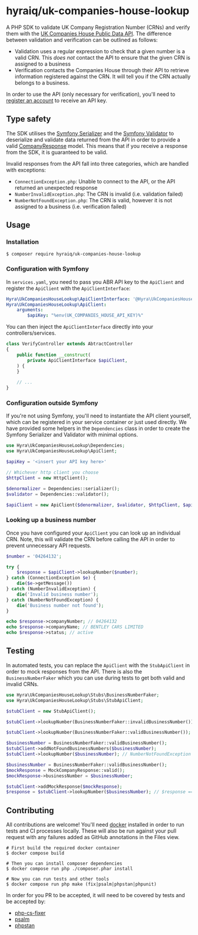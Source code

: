 hyraiq/uk-companies-house-lookup
================

A PHP SDK to validate UK Company Registration Number (CRNs) and verify them with the
[UK Companies House Public Data API](https://developer-specs.company-information.service.gov.uk/companies-house-public-data-api/reference).
The difference between validation and verification can be outlined as follows:

- Validation uses a regular expression to check that a given number is a valid CRN. This _does not_ contact the API to
  ensure that the given CRN is assigned to a business
- Verification contacts the Companies House through their API to retrieve information registered against the CRN. It
  will tell you if the CRN actually belongs to a business.

In order to use the API (only necessary for verification), you'll need to
[register an account](https://identity.company-information.service.gov.uk/user/register) to receive an API key.


## Type safety

The SDK utilises the [Symfony Serializer](https://symfony.com/doc/current/components/serializer.html) and the
[Symfony Validator](https://symfony.com/doc/current/components/validator.html) to deserialize and validate data returned
from the API in order to provide a valid [CompanyResponse](./src/Model/CompanyResponse.php) model. This means that if
you receive a response from the SDK, it is guaranteed to be valid.

Invalid responses from the API fall into three categories, which are handled with exceptions:

- `ConnectionException.php`: Unable to connect to the API, or the API returned an unexpected response
- `NumberInvalidException.php`: The CRN is invalid (i.e. validation failed)
- `NumberNotFoundException.php`: The CRN is valid, however it is not assigned to a business (i.e. verification failed)


## Usage

### Installation

```shell
$ composer require hyraiq/uk-companies-house-lookup
```

### Configuration with Symfony

In `services.yaml`, you need to pass you ABR API key to the `ApiClient` and register the `ApiClient` with the
`ApiClientInterface`:

```yaml
Hyra\UkCompaniesHouseLookup\ApiClientInterface: '@Hyra\UkCompaniesHouseLookup\ApiClient'
Hyra\UkCompaniesHouseLookup\ApiClient:
    arguments:
        $apiKey: "%env(UK_COMPANIES_HOUSE_API_KEY)%"
```

You can then inject the `ApiClientInterface` directly into your controllers/services.

```php
class VerifyController extends AbtractController
{
    public function __construct(
        private ApiClientInterface $apiClient,
    ) {
    }
    
    // ...  
}
```

### Configuration outside Symfony

If you're not using Symfony, you'll need to instantiate the API client yourself, which can be registered in your service
container or just used directly. We have provided some helpers in the `Dependencies` class in order to create the
Symfony Serializer and Validator with minimal options.

```php
use Hyra\UkCompaniesHouseLookup\Dependencies;
use Hyra\UkCompaniesHouseLookup\ApiClient;

$apiKey = '<insert your API key here>'

// Whichever http client you choose
$httpClient = new HttpClient();

$denormalizer = Dependencies::serializer();
$validator = Dependencies::validator();

$apiClient = new ApiClient($denormalizer, $validator, $httpClient, $apiKey);
```

### Looking up a business number

Once you have configured your `ApiClient` you can look up an individual CRN. Note, this will validate the CRN before
calling the API in order to prevent unnecessary API requests.

```php
$number = '04264132';

try {
    $response = $apiClient->lookupNumber($number);
} catch (ConnectionException $e) {
    die($e->getMessage())
} catch (NumberInvalidException) {
    die('Invalid business number');
} catch (NumberNotFoundException) {
    die('Business number not found');
}

echo $response->companyNumber; // 04264132
echo $response->companyName; // BENTLEY CARS LIMITED
echo $response->status; // active
```


## Testing

In automated tests, you can replace the `ApiClient` with the `StubApiClient` in order to mock responses from the API.
There is also the `BusinessNumberFaker` which you can use during tests to get both valid and invalid CRNs.

```php
use Hyra\UkCompaniesHouseLookup\Stubs\BusinessNumberFaker;
use Hyra\UkCompaniesHouseLookup\Stubs\StubApiClient;

$stubClient = new StubApiClient();

$stubClient->lookupNumber(BusinessNumberFaker::invalidBusinessNumber()); // NumberInvalidException - Note, the stub still uses the validator

$stubClient->lookupNumber(BusinessNumberFaker::validBusinessNumber()); // LogicException - You need to tell the stub how to respond to specific queries

$businessNumber = BusinessNumberFaker::validBusinessNumber();
$stubClient->addNotFoundBusinessNumbers($businessNumber);
$stubClient->lookupNumber($businessNumber); // NumberNotFoundException

$businessNumber = BusinessNumberFaker::validBusinessNumber();
$mockResponse = MockCompanyResponse::valid();
$mockResponse->businessNumber = $businessNumber;

$stubClient->addMockResponse($mockResponse);
$response = $stubClient->lookupNumber($businessNumber); // $response === $mockResponse
```


## Contributing

All contributions are welcome! You'll need [docker](https://docs.docker.com/engine/install/) installed in order to
run tests and CI processes locally. These will also be run against your pull request with any failures added as
GitHub annotations in the Files view.

```shell
# First build the required docker container
$ docker compose build

# Then you can install composer dependencies
$ docker compose run php ./composer.phar install

# Now you can run tests and other tools
$ docker compose run php make (fix|psalm|phpstan|phpunit)
```

In order for you PR to be accepted, it will need to be covered by tests and be accepted by:

- [php-cs-fixer](https://github.com/FriendsOfPhp/PHP-CS-Fixer)
- [psalm](https://github.com/vimeo/psalm/)
- [phpstan](https://github.com/phpstan/phpstan)
